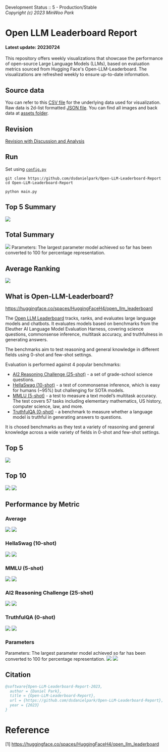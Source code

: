 Development Status :: 5 - Production/Stable <br>
*Copyright (c) 2023 MinWoo Park*


# Open LLM Leaderboard Report
#### Latest update: 20230724
This repository offers weekly visualizations that showcase the performance of open-source Large Language Models (LLMs), based on evaluation metrics sourced from Hugging Face's Open-LLM-Leaderboard. The visualizations are refreshed weekly to ensure up-to-date information.

## Source data
You can refer to this [CSV file](https://github.com/dsdanielpark/Open-LLM-Leaderboard-Report/blob/main/assets/20230724/20230724.csv) for the underlying data used for visualization. Raw data is 2d-list formatted [JSON file](https://github.com/dsdanielpark/Open-LLM-Leaderboard-Report/blob/main/data/20230724.json). You can find all images and back data at [assets folder](https://github.com/dsdanielpark/open-llm-leaderboard-report/tree/main/assets).

## Revision
[Revision with Discussion and Analysis](https://github.com/dsdanielpark/Open-LLM-Leaderboard-Report/blob/main/REVISION.md)

## Run
Set using [`config.py`](https://github.com/dsdanielpark/open-llm-leaderboard-report/blob/main/config.py)
```
git clone https://github.com/dsdanielpark/Open-LLM-Leaderboard-Report
cd Open-LLM-Leaderboard-Report
```
```
python main.py
```
## Top 5 Summary
![](assets/20230724/radial_chart.png)


##  Total Summary
![](assets/20230724/totalplot.png)
Parameters: The largest parameter model achieved so far has been converted to 100 for percentage representation.

## Average Ranking
![](assets/20230724/rankingplot_Average.png)

## What is Open-LLM-Leaderboard?
https://huggingface.co/spaces/HuggingFaceH4/open_llm_leaderboard

The [Open LLM Leaderboard](https://huggingface.co/spaces/HuggingFaceH4/open_llm_leaderboard) tracks, ranks, and evaluates large language models and chatbots. It evaluates models based on benchmarks from the Eleuther AI Language Model Evaluation Harness, covering science questions, commonsense inference, multitask accuracy, and truthfulness in generating answers. 

The benchmarks aim to test reasoning and general knowledge in different fields using 0-shot and few-shot settings.

Evaluation is performed against 4 popular benchmarks:
- [AI2 Reasoning Challenge (25-shot)](https://allenai.org/data/arc) - a set of grade-school science questions.
- [HellaSwag (10-shot)](https://paperswithcode.com/dataset/hellaswag) - a test of commonsense inference, which is easy for humans (~95%) but challenging for SOTA models.
- [MMLU (5-shot)](https://paperswithcode.com/sota/multi-task-language-understanding-on-mmlu) - a test to measure a text model’s multitask accuracy. The test covers 57 tasks including elementary mathematics, US history, computer science, law, and more.
- [TruthfulQA (0-shot)](https://paperswithcode.com/dataset/truthfulqa) - a benchmark to measure whether a language model is truthful in generating answers to questions.

It is chosed benchmarks as they test a variety of reasoning and general knowledge across a wide variety of fields in 0-shot and few-shot settings.

## Top 5
![](assets/20230724/top5plot.png)

## Top 10
![](assets/20230724/top10_with_barplot.png)
![](assets/20230724/top10_with_lineplot.png)

## Performance by Metric

### Average
![](assets/20230724/Average.png)
![](assets/20230724/rankingplot_Average.png)

### HellaSwag (10-shot)
![](assets/20230724/HellaSwag(10-shot).png)
![](assets/20230724/rankingplot_HellaSwag(10-shot).png)

### MMLU (5-shot)
![](assets/20230724/MMLU(5-shot).png)
![](assets/20230724/rankingplot_MMLU(5-shot).png)

### AI2 Reasoning Challenge (25-shot)
![](assets/20230724/ARC(25-shot).png)
![](assets/20230724/rankingplot_ARC(25-shot).png)

### TruthfulQA (0-shot)
![](assets/20230724/TruthfulQA(0-shot).png)
![](assets/20230724/rankingplot_TruthfulQA(0-shot).png)

### Parameters
Parameters: The largest parameter model achieved so far has been converted to 100 for percentage representation.
![](assets/20230724/Parameters.png)
![](assets/20230724/rankingplot_Parameters.png)


## Citation
```bibtex
@software{Open-LLM-Leaderboard-Report-2023,
  author = {Daniel Park},
  title = {Open-LLM-Leaderboard-Report},
  url = {https://github.com/dsdanielpark/Open-LLM-Leaderboard-Report},
  year = {2023}
}
```


# Reference
[1] https://huggingface.co/spaces/HuggingFaceH4/open_llm_leaderboard

